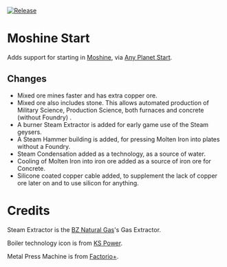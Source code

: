 [![Release](https://github.com/henriquegemignani/moshine-start/actions/workflows/release.yml/badge.svg?branch=main)](https://github.com/henriquegemignani/moshine-start/actions/workflows/release.yml)

# Moshine Start

Adds support for starting in [Moshine](https://mods.factorio.com/mod/Moshine), via [Any Planet Start](https://mods.factorio.com/mod/any-planet-start).

## Changes

- Mixed ore mines faster and has extra copper ore.
- Mixed ore also includes stone. This allows automated production of Military Science, Production Science, both furnaces and concrete (without Foundry) .
- A burner Steam Extractor is added for early game use of the Steam geysers.
- A Steam Hammer building is added, for pressing Molten Iron into plates without a Foundry.
- Steam Condensation added as a technology, as a source of water.
- Cooling of Molten Iron into iron ore added as a source of iron ore for Concrete.
- Silicone coated copper cable added, to supplement the lack of copper ore later on and to use silicon for anything.

# Credits

Steam Extractor is the [BZ Natural Gas](https://mods.factorio.com/mod/bzgas)'s Gas Extractor.

Boiler technology icon is from [KS Power](https://mods.factorio.com/mod/KS_Power).

Metal Press Machine is from [Factorio+](https://mods.factorio.com/mod/factorioplus).
